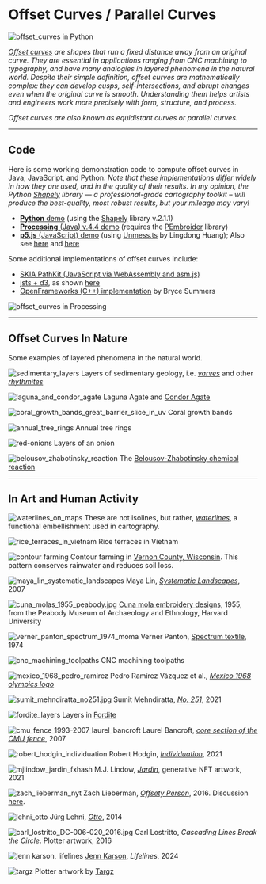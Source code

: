 # Offset Curves / Parallel Curves

![offset_curves in Python](python/wiggly_polyline.png)

*[Offset curves](https://en.wikipedia.org/wiki/Parallel_curve) are shapes that run a fixed distance away from an original curve. They are essential in applications ranging from CNC machining to typography, and have many analogies in layered phenomena in the natural world. Despite their simple definition, offset curves are mathematically complex: they can develop cusps, self-intersections, and abrupt changes even when the original curve is smooth. Understanding them helps artists and engineers work more precisely with form, structure, and process.*

*Offset curves are also known as equidistant curves or parallel curves.*

---

## Code

Here is some working demonstration code to compute offset curves in Java, JavaScript, and Python. *Note that these implementations differ widely in how they are used, and in the quality of their results. In my opinion, the Python [Shapely](https://shapely.readthedocs.io/en/stable/) library — a professional-grade cartography toolkit – will produce the best-quality, most robust results, but your mileage may vary!*

* [**Python** demo](python/README.md) (using the [Shapely](https://shapely.readthedocs.io/en/stable/) library v.2.1.1)
* [**Processing** (Java) v.4.4 demo](processing/offset_curves/offset_curves.pde) (requires the [PEmbroider](https://github.com/CreativeInquiry/PEmbroider) library)
* [**p5.js** (JavaScript) demo](p5js/) (using [Unmess.ts](https://github.com/LingDong-/squiggy) by Lingdong Huang); Also see [here](https://editor.p5js.org/golan/sketches/3weJl07Re) and [here](https://editor.p5js.org/golan/sketches/hJ--ERIWQ)

Some additional implementations of offset curves include: 

* [SKIA PathKit (JavaScript via WebAssembly and asm.js)](https://skia.org/docs/user/modules/pathkit/#pathkit) 
* [jsts + d3](https://github.com/bjornharrtell/jsts), as shown [here](https://observablehq.com/@rveciana/coastal-vignettes-with-jsts-d3js)
* [OpenFrameworks (C++) implementation](https://github.com/Bryce-Summers/ofxScribbleSegmenter/blob/master/src/OffsetCurves.cpp) by Bryce Summers


![offset_curves in Processing](processing/offset_curves/offset_curves_output.png)



---

## Offset Curves In Nature

Some examples of layered phenomena in the natural world.

![sedimentary_layers](img/sedimentary_layers.jpg)
Layers of sedimentary geology, i.e. [*varves*](https://en.wikipedia.org/wiki/Varve) and other [*rhythmites*](https://en.wikipedia.org/wiki/Rhythmite)

![laguna_and_condor_agate](img/laguna_and_condor_agate.jpg)
Laguna Agate and [Condor Agate](https://en.wikipedia.org/wiki/Condor_agate)

![coral_growth_bands_great_barrier_slice_in_uv](img/coral_growth_bands_great_barrier_slice_in_uv.jpg)
Coral growth bands

![annual_tree_rings](img/annual_tree_rings.jpg)
Annual tree rings

![red-onions](img/red-onions.jpg)
Layers of an onion

![belousov_zhabotinsky_reaction](img/belousov_zhabotinsky_reaction.jpg)
The [Belousov-Zhabotinsky chemical reaction](https://www.youtube.com/watch?v=jRQAndvF4sM)

---

## In Art and Human Activity

![waterlines_on_maps](img/waterlines_on_maps.jpg)
These are not isolines, but rather, [*waterlines*](https://observablehq.com/@oliviafvane/ii-drawing-waterlines-on-maps), a functional embellishment used in cartography.

![rice_terraces_in_vietnam](img/rice_terraces_in_vietnam.jpg)
Rice terraces in Vietnam

![contour farming](img/contour_farming.jpg)
Contour farming in [Vernon County, Wisconsin](https://www.google.com/maps/@43.5997103,-90.9630865,2465m/data=!3m1!1e3?entry=ttu&g_ep=EgoyMDI1MDgwNi4wIKXMDSoASAFQAw%3D%3D). This pattern conserves rainwater and reduces soil loss.

![maya_lin_systematic_landscapes](img/maya_lin_systematic_landscapes.jpg)
Maya Lin, [*Systematic Landscapes*](https://camstl.org/exhibitions/maya-lin-systematic-landscapes/), 2007

![cuna_molas_1955_peabody.jpg](img/cuna_molas_1955_peabody.jpg)
[Cuna mola embroidery designs](https://www.jstor.org/stable/community.15377658), 1955, from the Peabody Museum of Archaeology and Ethnology, Harvard University

![verner_panton_spectrum_1974_moma](img/verner_panton_spectrum_1974_moma.jpg)
Verner Panton, [Spectrum textile](https://www.moma.org/collection/works/292747), 1974

![cnc_machining_toolpaths](img/cnc_machining_toolpaths.png)
CNC machining toolpaths

![mexico_1968_pedro_ramirez](img/mexico_1968_pedro_ramirez.jpg)
Pedro Ramírez Vázquez et al., [*Mexico 1968 olympics logo*](https://www.logohistories.com/p/folk-art-psychedelia)

![sumit_mehndiratta_no251.jpg](img/sumit_mehndiratta_no251.jpg)
Sumit Mehndiratta, [*No. 251*](https://www.artfinder.com/product/composition-no-251-5a215/), 2021

![fordite_layers](img/fordite_layers.jpg)
Layers in [Fordite](https://en.wikipedia.org/wiki/Fordite)

![cmu_fence_1993-2007_laurel_bancroft](img/cmu_fence_1993-2007_laurel_bancroft.jpg)
Laurel Bancroft, [*core section of the CMU fence*](https://www.flickr.com/photos/golanlevin/2426520046), 2007

![robert_hodgin_individuation](img/robert_hodgin_individuation.jpg)
Robert Hodgin, [*Individuation*](https://roberthodgin.com/project/individuation), 2021

![mjlindow_jardin_fxhash](img/mjlindow_jardin_fxhash.jpg)
M.J. Lindow, [*Jardin*](https://www.fxhash.xyz/project/jardin), generative NFT artwork, 2021
![zach_lieberman_nyt](img/zach_lieberman_nyt.jpg)
Zach Lieberman, [*Offsety Person*](https://www.instagram.com/p/BHBKPsgAOA0/), 2016. Discussion [here](https://zachlieberman.medium.com/daily-sketches-2016-28586d8f008e#:~:text=When%20I%20mentioned%20this%20problem%20to%20Golan%20Levin%2C%20he%20connected%20me%20with%20Bryce%20Summers%2C%20whose%20ofxScribbleSegmenter%20helped%20solve%20for%20self%20intersection%20of%20those%20polygon%20offsets%20and%20I%20was%20able%20to%20do%20offsets%20pretty%20fast). 

![lehni_otto](img/lehni_otto.jpg)
Jürg Lehni, [*Otto*](https://vimeo.com/129666491), 2014

![carl_lostritto_DC-006-020_2016.jpg](img/carl_lostritto_DC-006-020_2016.jpg)
Carl Lostritto, *Cascading Lines Break the Circle*. Plotter artwork, 2016

![jenn karson, lifelines](img/jenn_karson_lifelines7604.jpg)
[Jenn Karson](https://jennkarson.studio/), *Lifelines*, 2024

![targz](img/targz.jpg)
Plotter artwork by [Targz](https://www.instagram.com/targz/?hl=en)